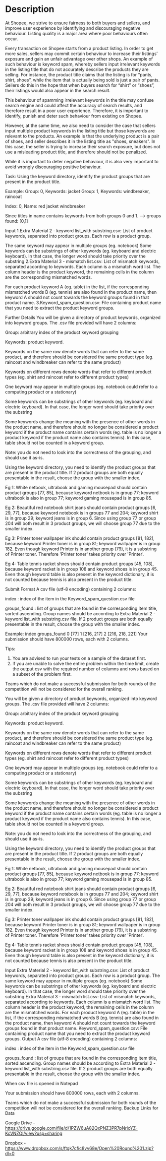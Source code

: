 # Description
At Shopee, we strive to ensure fairness to both buyers and sellers, and improve user experience by identifying and discouraging negative behaviour. Listing quality is a major area where poor behaviours often occur.

Every transaction on Shopee starts from a product listing. In order to get more sales, sellers may commit certain behaviour to increase their listings’ exposure and gain an unfair advantage over other shops. An example of such behaviour is keyword spam, whereby sellers input irrelevant keywords in the listing title that do not accurately describe the products they are selling. For instance, the product title claims that the listing is for “pants, shirt, shoes”, while the item that is actually being sold is just a pair of pants. Sellers do this in the hope that when buyers search for “shirt” or “shoes”, their listings would also appear in the search result.

This behaviour of spamming irrelevant keywords in the title may confuse search engine and could affect the accuracy of search results, and therefore result in a poor user experience. Therefore, it is important to identify, punish and deter such behaviour from existing on Shopee.

However, at the same time, we also need to consider the case that sellers input multiple product keywords in the listing title but those keywords are relevant to the products. An example is that the underlying product is a pair of shoes, and seller describes it in the listing title as "shoes, sneakers". In this case, the seller is trying to increase their search exposure, but does not use a misleading product title, and therefore should not be penalized.

While it is important to deter negative behaviour, it is also very important to avoid wrongly discouraging positive behaviour.

Task:
Using the keyword directory, identify the product groups that are present in the product title.

Example:
Group: 0, Keywords: jacket
Group: 1, Keywords: windbreaker, raincoat

Index: 0, Name: red jacket windbreaker

Since titles in name contains keywords from both groups 0 and 1.
--> groups found: [0,1]

Input
1.Extra Material 2 - keyword list_with substring.csv: List of product keywords, separated into product groups. Each row is a product group.

The same keyword may appear in multiple groups (eg. notebook)
Some keywords can be substrings of other keywords (eg. keyboard and electric keyboard). In that case, the longer word should take priority over the substring
2.Extra Material 3 - mismatch list.csv: List of mismatch keywords, separated according to keywords. Each column is a mismatch word list. The column header is the product keyword, the remaining cells in the column are the corresponding mismatched words.

For each product keyword A (eg. table) in the list, if the corresponding mismatched words B (eg. tennis) are also found in the product name, then keyword A should not count towards the keyword groups found in that product name.
3.Keyword_spam_question.csv: File containing product name that you need to extract the product keyword groups.

Further Details
You will be given a directory of product keywords, organized into keyword groups. The .csv file provided will have 2 columns:

Group: arbitrary index of the product keyword grouping

Keywords: product keyword.

Keywords on the same row denote words that can refer to the same product, and therefore should be considered the same product type (eg. raincoat and windbreaker can refer to the same product)

Keywords on different rows denote words that refer to different product types (eg. shirt and raincoat refer to different product types)

One keyword may appear in multiple groups (eg. notebook could refer to a computing product or a stationary)

Some keywords can be substrings of other keywords (eg. keyboard and electric keyboard). In that case, the longer word should take priority over the substring

Some keywords change the meaning with the presence of other words in the product name, and therefore should no longer be considered a product keyword if the product name contains certain words (eg. table is no longer a product keyword if the product name also contains tennis). In this case, table should not be counted in a keyword group.

Note: you do not need to look into the correctness of the grouping, and should use it as-is.

Using the keyword directory, you need to identify the product groups that are present in the product title. If 2 product groups are both equally presentable in the result, choose the group with the smaller index.

Eg 1: White netbook, ultrabook and gaming mousepad should contain product groups [77, 85], because keyword netbook is in group 77; keyword ultrabook is also in group 77; keyword gaming mousepad is in group 85.

Eg 2: Beautiful red notebook shirt jeans should contain product groups [6, 29, 77], because keyword notebook is in groups 77 and 204; keyword shirt is in group 29; keyword jeans is in group 6. Since using group 77 or group 204 will both result in 3 product groups, we will choose group 77 due to the smaller index.

Eg 3: Printer toner wallpaper ink should contain product groups [81, 182], because keyword Printer toner is in group 81; keyword wallpaper is in group 182. Even though keyword Printer is in another group (79), it is a substring of Printer toner. Therefore 'Printer toner' takes priority over 'Printer'.

Eg 4: Table tennis racket shoes should contain product groups [45, 108], because keyword racket is in group 108 and keyword shoes is in group 45. Even though keyword table is also present in the keyword dictionary, it is not counted because tennis is also present in the product title.

Submit Format
A csv file (utf-8 encoding) containing 2 columns:

index : index of the item in the Keyword_spam_question.csv file

groups_found : list of groups that are found in the corresponding item title, sorted ascending. Group names should be according to Extra Material 2 - keyword list_with substring.csv file. If 2 product groups are both equally presentable in the result, choose the group with the smaller index.

Example:
index	groups_found
0	[77]
1	[216, 217]
2	[216, 218, 221]
Your submission should have 800000 rows, each with 2 columns.

Tips:
1) You are advised to run your tests on a sample of the dataset first.
2) If you are unable to solve the entire problem within the time limit, create the output csv with the required number of columns and rows based on a subset of the problem first.

Teams which do not make a successful submission for both rounds of the competition will not be considered for the overall ranking.


You will be given a directory of product keywords, organized into keyword groups. The .csv file provided will have 2 columns:

Group: arbitrary index of the product keyword grouping

Keywords: product keyword.

Keywords on the same row denote words that can refer to the same product, and therefore should be considered the same product type (eg. raincoat and windbreaker can refer to the same product)

Keywords on different rows denote words that refer to different product types (eg. shirt and raincoat refer to different product types)

One keyword may appear in multiple groups (eg. notebook could refer to a computing product or a stationary)

Some keywords can be substrings of other keywords (eg. keyboard and electric keyboard). In that case, the longer word should take priority over the substring

Some keywords change the meaning with the presence of other words in the product name, and therefore should no longer be considered a product keyword if the product name contains certain words (eg. table is no longer a product keyword if the product name also contains tennis). In this case, table should not be counted in a keyword group.

Note: you do not need to look into the correctness of the grouping, and should use it as-is.

Using the keyword directory, you need to identify the product groups that are present in the product title. If 2 product groups are both equally presentable in the result, choose the group with the smaller index.

Eg 1: White netbook, ultrabook and gaming mousepad should contain product groups [77, 85], because keyword netbook is in group 77; keyword ultrabook is also in group 77; keyword gaming mousepad is in group 85.

Eg 2: Beautiful red notebook shirt jeans should contain product groups [6, 29, 77], because keyword notebook is in groups 77 and 204; keyword shirt is in group 29; keyword jeans is in group 6. Since using group 77 or group 204 will both result in 3 product groups, we will choose group 77 due to the smaller index.

Eg 3: Printer toner wallpaper ink should contain product groups [81, 182], because keyword Printer toner is in group 81; keyword wallpaper is in group 182. Even though keyword Printer is in another group (79), it is a substring of Printer toner. Therefore 'Printer toner' takes priority over 'Printer'.

Eg 4: Table tennis racket shoes should contain product groups [45, 108], because keyword racket is in group 108 and keyword shoes is in group 45. Even though keyword table is also present in the keyword dictionary, it is not counted because tennis is also present in the product title.

Input
Extra Material 2 - keyword list_with substring.csv: List of product keywords, separated into product groups. Each row is a product group.
The same keyword may appear in multiple groups (eg. notebook)
Some keywords can be substrings of other keywords (eg. keyboard and electric keyboard). In that case, the longer word should take priority over the substring
Extra Material 3 - mismatch list.csv: List of mismatch keywords, separated according to keywords. Each column is a mismatch word list. The column header is the product keyword, the remaining cells in the column are the mismatched words.
For each product keyword A (eg. table) in the list, if the corresponding mismatched words B (eg. tennis) are also found in the product name, then keyword A should not count towards the keyword groups found in that product name.
Keyword_spam_question.csv: File containing product name that you need to extract the product keyword groups.
Output
A csv file (utf-8 encoding) containing 2 columns:

index : index of the item in the Keyword_spam_question.csv file

groups_found : list of groups that are found in the corresponding item title, sorted ascending. Group names should be according to Extra Material 2 - keyword list_with substring.csv file. If 2 product groups are both equally presentable in the result, choose the group with the smaller index.



When csv file is opened in Notepad



Your submission should have 800000 rows, each with 2 columns.

Teams which do not make a successful submission for both rounds of the competition will not be considered for the overall ranking.
Backup Links for Data

Google Drive - https://drive.google.com/file/d/1PZW6uA82QxPNZ3PR7pNrioYZ-KcVNZOl/view?usp=sharing

Dropbox - https://www.dropbox.com/s/ftgk7cfic8vv68e/Open%20Round%201.zip?dl=0